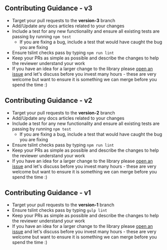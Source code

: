 ## Contributing Guidance - v3

* Target your pull requests to the **version-3** branch
* Add/Update any docs articles related to your changes
* Include a test for any new functionality and ensure all existing tests are passing by running `npm test`
  * If you are fixing a bug, include a test that would have caught the bug you are fixing
* Ensure tslint checks pass by typing `npm run lint`
* Keep your PRs as simple as possible and describe the changes to help the reviewer understand your work
* If you have an idea for a larger change to the library please [open an issue](https://github.com/pnp/pnpjs/issues) and let's discuss before you invest many hours - these are very welcome but want to ensure it is something we can merge before you spend the time :)

## Contributing Guidance - v2

* Target your pull requests to the **version-2** branch
* Add/Update any docs articles related to your changes
* Include a test for any new functionality and ensure all existing tests are passing by running `npm test`
  * If you are fixing a bug, include a test that would have caught the bug you are fixing
* Ensure tslint checks pass by typing `npm run lint`
* Keep your PRs as simple as possible and describe the changes to help the reviewer understand your work
* If you have an idea for a larger change to the library please [open an issue](https://github.com/pnp/pnpjs/issues) and let's discuss before you invest many hours - these are very welcome but want to ensure it is something we can merge before you spend the time :)


## Contributing Guidance - v1

* Target your pull requests to the **version-1** branch
* Ensure tslint checks pass by typing `gulp lint`
* Keep your PRs as simple as possible and describe the changes to help the reviewer understand your work
* If you have an idea for a larger change to the library please [open an issue](https://github.com/pnp/pnpjs/issues) and let's discuss before you invest many hours - these are very welcome but want to ensure it is something we can merge before you spend the time :)